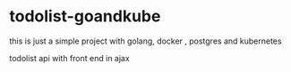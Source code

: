 # todolist-goandkube

this is just a simple project with golang, docker , postgres and kubernetes

todolist api with front end in ajax
